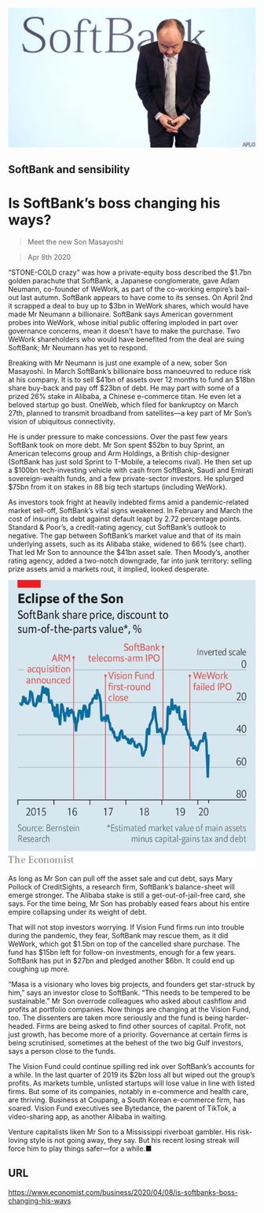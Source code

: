 ![](./images/20200411_WBP501.jpg)

## SoftBank and sensibility

# Is SoftBank’s boss changing his ways?

> Meet the new Son Masayoshi

> Apr 8th 2020

“STONE-COLD crazy” was how a private-equity boss described the $1.7bn golden parachute that SoftBank, a Japanese conglomerate, gave Adam Neumann, co-founder of WeWork, as part of the co-working empire’s bail-out last autumn. SoftBank appears to have come to its senses. On April 2nd it scrapped a deal to buy up to $3bn in WeWork shares, which would have made Mr Neumann a billionaire. SoftBank says American government probes into WeWork, whose initial public offering imploded in part over governance concerns, mean it doesn’t have to make the purchase. Two WeWork shareholders who would have benefited from the deal are suing SoftBank; Mr Neumann has yet to respond.

Breaking with Mr Neumann is just one example of a new, sober Son Masayoshi. In March SoftBank’s billionaire boss manoeuvred to reduce risk at his company. It is to sell $41bn of assets over 12 months to fund an $18bn share buy-back and pay off $23bn of debt. He may part with some of a prized 26% stake in Alibaba, a Chinese e-commerce titan. He even let a beloved startup go bust. OneWeb, which filed for bankruptcy on March 27th, planned to transmit broadband from satellites—a key part of Mr Son’s vision of ubiquitous connectivity.

He is under pressure to make concessions. Over the past few years SoftBank took on more debt. Mr Son spent $52bn to buy Sprint, an American telecoms group and Arm Holdings, a British chip-designer (SoftBank has just sold Sprint to T-Mobile, a telecoms rival). He then set up a $100bn tech-investing vehicle with cash from SoftBank, Saudi and Emirati sovereign-wealth funds, and a few private-sector investors. He splurged $75bn from it on stakes in 88 big tech startups (including WeWork).

As investors took fright at heavily indebted firms amid a pandemic-related market sell-off, SoftBank’s vital signs weakened. In February and March the cost of insuring its debt against default leapt by 2.72 percentage points. Standard & Poor’s, a credit-rating agency, cut SoftBank’s outlook to negative. The gap between SoftBank’s market value and that of its main underlying assets, such as its Alibaba stake, widened to 66% (see chart). That led Mr Son to announce the $41bn asset sale. Then Moody’s, another rating agency, added a two-notch downgrade, far into junk territory: selling prize assets amid a markets rout, it implied, looked desperate.



![](./images/20200411_WBC149.png)

As long as Mr Son can pull off the asset sale and cut debt, says Mary Pollock of CreditSights, a research firm, SoftBank’s balance-sheet will emerge stronger. The Alibaba stake is still a get-out-of-jail-free card, she says. For the time being, Mr Son has probably eased fears about his entire empire collapsing under its weight of debt.

That will not stop investors worrying. If Vision Fund firms run into trouble during the pandemic, they fear, SoftBank may rescue them, as it did WeWork, which got $1.5bn on top of the cancelled share purchase. The fund has $15bn left for follow-on investments, enough for a few years. SoftBank has put in $27bn and pledged another $6bn. It could end up coughing up more.

“Masa is a visionary who loves big projects, and founders get star-struck by him,” says an investor close to SoftBank. “This needs to be tempered to be sustainable.” Mr Son overrode colleagues who asked about cashflow and profits at portfolio companies. Now things are changing at the Vision Fund, too. The dissenters are taken more seriously and the fund is being harder-headed. Firms are being asked to find other sources of capital. Profit, not just growth, has become more of a priority. Governance at certain firms is being scrutinised, sometimes at the behest of the two big Gulf investors, says a person close to the funds.

The Vision Fund could continue spilling red ink over SoftBank’s accounts for a while. In the last quarter of 2019 its $2bn loss all but wiped out the group’s profits. As markets tumble, unlisted startups will lose value in line with listed firms. But some of its companies, notably in e-commerce and health care, are thriving. Business at Coupang, a South Korean e-commerce firm, has soared. Vision Fund executives see Bytedance, the parent of TikTok, a video-sharing app, as another Alibaba in waiting.

Venture capitalists liken Mr Son to a Mississippi riverboat gambler. His risk-loving style is not going away, they say. But his recent losing streak will force him to play things safer—for a while.■

## URL

https://www.economist.com/business/2020/04/08/is-softbanks-boss-changing-his-ways
